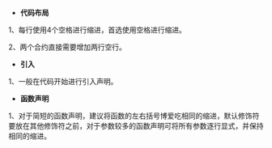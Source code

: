 - **代码布局**

1、每行使用4个空格进行缩进，首选使用空格进行缩进。

2、两个合约直接需要增加两行空行。

- **引入**

1、一般在代码开始进行引入声明。

- **函数声明**

1、对于简短的函数声明，建议将函数的左右括号博爱吃相同的缩进，默认修饰符要放在其他修饰符之前，对于参数较多的函数声明可将所有参数逐行显式，并保持相同的缩进。
